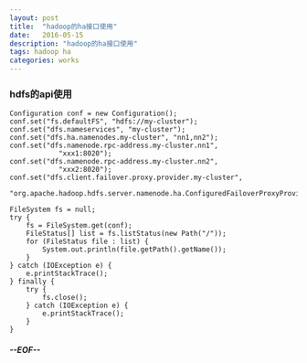 ```yaml
---
layout: post
title:  "hadoop的ha接口使用"
date:   2016-05-15
description: "hadoop的ha接口使用"
tags: hadoop ha
categories: works
---
```


### hdfs的api使用

	Configuration conf = new Configuration();
	conf.set("fs.defaultFS", "hdfs://my-cluster");
	conf.set("dfs.nameservices", "my-cluster");
	conf.set("dfs.ha.namenodes.my-cluster", "nn1,nn2");
	conf.set("dfs.namenode.rpc-address.my-cluster.nn1",
				"xxx1:8020");
	conf.set("dfs.namenode.rpc-address.my-cluster.nn2",
				"xxx2:8020");
	conf.set("dfs.client.failover.proxy.provider.my-cluster",
				"org.apache.hadoop.hdfs.server.namenode.ha.ConfiguredFailoverProxyProvider");
				
	FileSystem fs = null;
	try {
		fs = FileSystem.get(conf);
		FileStatus[] list = fs.listStatus(new Path("/"));
		for (FileStatus file : list) {
			System.out.println(file.getPath().getName());
		}
	} catch (IOException e) {
		e.printStackTrace();
	} finally {
		try {
			fs.close();
		} catch (IOException e) {
			e.printStackTrace();
		}
	}


##### --EOF--

